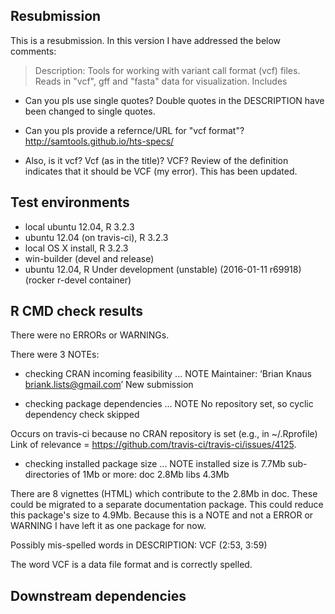 ## Resubmission
This is a resubmission. In this version I have addressed the below comments:

> Description: Tools for working with variant call format (vcf) files. Reads
>   in "vcf", gff and "fasta" data for visualization.  Includes

* Can you pls use single quotes?
Double quotes in the DESCRIPTION have been changed to single quotes.

* Can you pls provide a refernce/URL for "vcf format"?
http://samtools.github.io/hts-specs/

* Also, is it vcf?  Vcf (as in the title)?  VCF?
Review of the definition indicates that it should be VCF (my error). This has been updated.


## Test environments
* local ubuntu 12.04, R 3.2.3
* ubuntu 12.04 (on travis-ci), R 3.2.3
* local OS X install, R 3.2.3
* win-builder (devel and release)
* ubuntu 12.04, R Under development (unstable) (2016-01-11 r69918) (rocker r-devel container)


## R CMD check results
There were no ERRORs or WARNINGs. 

There were 3 NOTEs:

* checking CRAN incoming feasibility ... NOTE
  Maintainer: ‘Brian Knaus <briank.lists@gmail.com>’
  New submission

* checking package dependencies ... NOTE
  No repository set, so cyclic dependency check skipped
  
Occurs on travis-ci because no CRAN repository is set (e.g., in ~/.Rprofile)
Link of relevance = https://github.com/travis-ci/travis-ci/issues/4125.

* checking installed package size ... NOTE
  installed size is  7.7Mb
  sub-directories of 1Mb or more:
    doc    2.8Mb
    libs   4.3Mb

There are 8 vignettes (HTML) which contribute to the 2.8Mb in doc.
These could be migrated to a separate documentation package.
This could reduce this package's size to 4.9Mb.
Because this is a NOTE and not a ERROR or WARNING I have left it as one package for now.


Possibly mis-spelled words in DESCRIPTION:
  VCF (2:53, 3:59)
  
The word VCF is a data file format and is correctly spelled.


## Downstream dependencies


